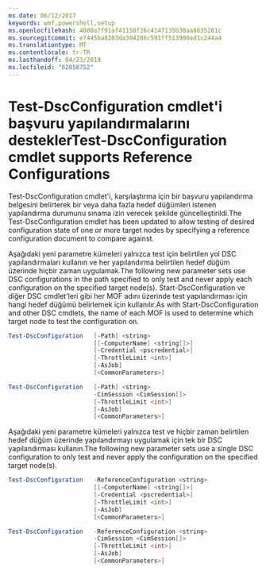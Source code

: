 ```yaml
---
ms.date: 06/12/2017
keywords: wmf,powershell,setup
ms.openlocfilehash: 4008a7f91af41150f26c4147135b30aa8835281c
ms.sourcegitcommit: e7445ba8203da304286c591ff513900ad1c244a4
ms.translationtype: MT
ms.contentlocale: tr-TR
ms.lasthandoff: 04/23/2019
ms.locfileid: "62058752"
---
```

# <a name="test-dscconfiguration-cmdlet-supports-reference-configurations"></a><span data-ttu-id="9e6cb-102">Test-DscConfiguration cmdlet'i başvuru yapılandırmalarını destekler</span><span class="sxs-lookup"><span data-stu-id="9e6cb-102">Test-DscConfiguration cmdlet supports Reference Configurations</span></span>

<span data-ttu-id="9e6cb-103">Test-DscConfiguration cmdlet'i, karşılaştırma için bir başvuru yapılandırma belgesini belirterek bir veya daha fazla hedef düğümleri istenen yapılandırma durumunu sınama izin verecek şekilde güncelleştirildi.</span><span class="sxs-lookup"><span data-stu-id="9e6cb-103">The Test-DscConfiguration cmdlet has been updated to allow testing of desired configuration state of one or more target nodes by specifying a reference configuration document to compare against.</span></span>

<span data-ttu-id="9e6cb-104">Aşağıdaki yeni parametre kümeleri yalnızca test için belirtilen yol DSC yapılandırmaları kullanın ve her yapılandırma belirtilen hedef düğüm üzerinde hiçbir zaman uygulamak.</span><span class="sxs-lookup"><span data-stu-id="9e6cb-104">The following new parameter sets use DSC configurations in the path specified to only test and never apply each configuration on the specified target node(s).</span></span> <span data-ttu-id="9e6cb-105">Start-DscConfiguration ve diğer DSC cmdlet'leri gibi her MOF adını üzerinde test yapılandırması için hangi hedef düğümü belirlemek için kullanılır.</span><span class="sxs-lookup"><span data-stu-id="9e6cb-105">As with Start-DscConfiguration and other DSC cmdlets, the name of each MOF is used to determine which target node to test the configuration on.</span></span>

```powershell
Test-DscConfiguration   [-Path] <string>
                        [[-ComputerName] <string[]>]
                        [-Credential <pscredential>]
                        [-ThrottleLimit <int>]
                        [-AsJob]
                        [<CommonParameters>]

Test-DscConfiguration   [-Path] <string>
                        -CimSession <CimSession[]>
                        [-ThrottleLimit <int>]
                        [-AsJob]
                        [<CommonParameters>]
```

<span data-ttu-id="9e6cb-106">Aşağıdaki yeni parametre kümeleri yalnızca test ve hiçbir zaman belirtilen hedef düğüm üzerinde yapılandırmayı uygulamak için tek bir DSC yapılandırması kullanın.</span><span class="sxs-lookup"><span data-stu-id="9e6cb-106">The following new parameter sets use a single DSC configuration to only test and never apply the configuration on the specified target node(s).</span></span>

```powershell
Test-DscConfiguration   -ReferenceConfiguration <string>
                        [[-ComputerName] <string[]>]
                        [-Credential <pscredential>]
                        [-ThrottleLimit <int>]
                        [-AsJob]
                        [<CommonParameters>]

Test-DscConfiguration   -ReferenceConfiguration <string>
                        -CimSession <CimSession[]>
                        [-ThrottleLimit <int>]
                        [-AsJob]
                        [<CommonParameters>]
```
